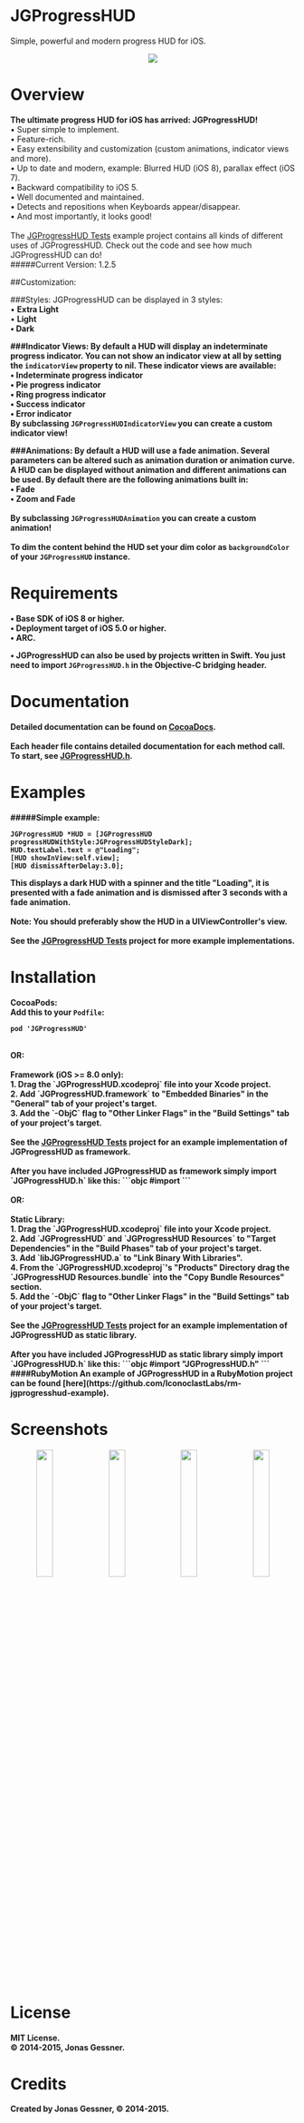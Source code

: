 JGProgressHUD
=============

Simple, powerful and modern progress HUD for iOS.<br>
<p align="center">
<img src="Presentation.png">
</p>

Overview
==========

<b>The ultimate progress HUD for iOS has arrived: JGProgressHUD!</b><br>
• Super simple to implement.<br>
• Feature-rich.<br>
• Easy extensibility and customization (custom animations, indicator views and more).<br>
• Up to date and modern, example: Blurred HUD (iOS 8), parallax effect (iOS 7).<br>
• Backward compatibility to iOS 5.<br>
• Well documented and maintained.<br>
• Detects and repositions when Keyboards appear/disappear.<br>
• And most importantly, it looks good!<br>
<br>
The <a href="JGProgressHUD%20Tests">JGProgressHUD Tests</a> example project contains all kinds of different uses of JGProgressHUD. Check out the code and see how much JGProgressHUD can do!
<br>
#####Current Version: 1.2.5

##Customization:

###Styles:
JGProgressHUD can be displayed in 3 styles:<br>
• <b>Extra Light</b><br>
• <b>Light<br>
• <b>Dark<br>

###Indicator Views:
By default a HUD will display an indeterminate progress indicator. You can not show an indicator view at all by setting the `indicatorView` property to nil. These indicator views are available:<br>
• <b>Indeterminate progress indicator</b><br>
• <b>Pie progress indicator</b><br>
• <b>Ring progress indicator</b><br>
• <b>Success indicator</b><br>
• <b>Error indicator</b><br>
By subclassing `JGProgressHUDIndicatorView` you can create a custom indicator view!<br>


###Animations:
By default a HUD will use a fade animation. Several parameters can be altered such as animation duration or animation curve. A HUD can be displayed without animation and different animations can be used. By default there are the following animations built in:<br>
• <b>Fade</b><br>
• <b>Zoom and Fade</b><br><br>
By subclassing `JGProgressHUDAnimation` you can create a custom animation!
<br><br>
To dim the content behind the HUD set your dim color as `backgroundColor` of your `JGProgressHUD` instance.

Requirements
=================

• Base SDK of iOS 8 or higher.<br>
• Deployment target of iOS 5.0 or higher.<br>
• ARC.

• JGProgressHUD can also be used by projects written in Swift. You just need to import `JGProgressHUD.h` in the Objective-C bridging header.

Documentation
================
Detailed documentation can be found on <a href="http://cocoadocs.org/docsets/JGProgressHUD">CocoaDocs</a>.<br><br>
Each header file contains detailed documentation for each method call. To start, see <a href="JGProgressHUD/JGProgressHUD/JGProgressHUD.h">JGProgressHUD.h</a>.

Examples
=================
#####Simple example:
```objc
JGProgressHUD *HUD = [JGProgressHUD progressHUDWithStyle:JGProgressHUDStyleDark];
HUD.textLabel.text = @"Loading";
[HUD showInView:self.view];
[HUD dismissAfterDelay:3.0];
```
This displays a dark HUD with a spinner and the title "Loading", it is presented with a fade animation and is dismissed after 3 seconds with a fade animation.
<br><br>
<b>Note:</b> You should preferably show the HUD in a UIViewController's view.
<br><br>
See the <a href="JGProgressHUD%20Tests">JGProgressHUD Tests</a> project for more example implementations.

Installation
================
<b>CocoaPods:</b><br>
Add this to your `Podfile`:
```
pod 'JGProgressHUD'
```
<br>
OR:
<br><br>
<b>Framework (iOS >= 8.0 only):</b><br>
1. Drag the `JGProgressHUD.xcodeproj` file into your Xcode project.<br>
2. Add `JGProgressHUD.framework` to "Embedded Binaries" in the "General" tab of your project's target.<br>
3. Add the `-ObjC` flag to "Other Linker Flags" in the "Build Settings" tab of your project's target.<br><br>
See the <a href="JGProgressHUD%20Tests">JGProgressHUD Tests</a> project for an example implementation of JGProgressHUD as framework.
<br><br>
After you have included JGProgressHUD as framework simply import `JGProgressHUD.h` like this:
```objc
#import <JGProgressHUD/JGProgressHUD.h>
```
<br><br>
OR:
<br><br>
<b>Static Library:</b><br>
1. Drag the `JGProgressHUD.xcodeproj` file into your Xcode project.<br>
2. Add `JGProgressHUD` and `JGProgressHUD Resources` to "Target Dependencies" in the "Build Phases" tab of your project's target.<br>
3. Add `libJGProgressHUD.a` to "Link Binary With Libraries".<br>
4. From the `JGProgressHUD.xcodeproj`'s "Products" Directory drag the `JGProgressHUD Resources.bundle` into the "Copy Bundle Resources" section.<br>
5. Add the `-ObjC` flag to "Other Linker Flags" in the "Build Settings" tab of your project's target.<br><br>
See the <a href="JGProgressHUD%20Tests">JGProgressHUD Tests</a> project for an example implementation of JGProgressHUD as static library.
<br><br>
After you have included JGProgressHUD as static library simply import `JGProgressHUD.h` like this:
```objc
#import "JGProgressHUD.h"
```
####RubyMotion
An example of JGProgressHUD in a RubyMotion project can be found  [here](https://github.com/IconoclastLabs/rm-jgprogresshud-example).

Screenshots
============
<p align="center">
<img src="JGProgressHUD Tests/Screenshots/1.png" width="24%">&nbsp;
<img src="JGProgressHUD Tests/Screenshots/3.png" width="24%">&nbsp;
<img src="JGProgressHUD Tests/Screenshots/6.png" width="24%">&nbsp;
<img src="JGProgressHUD Tests/Screenshots/5.png" width="24%">
</p>

License
==========
MIT License.<br>
© 2014-2015, Jonas Gessner.

Credits
==========
Created by Jonas Gessner, © 2014-2015.<br>
